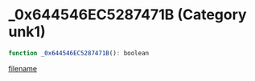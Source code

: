 # _0x644546EC5287471B (Category unk1)

```js
function _0x644546EC5287471B(): boolean
```

[filename](_0x644546EC5287471B_m.md ':include')